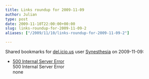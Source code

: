 ```yaml
---
title: Links roundup for 2009-11-09
author: Julian
type: post
date: 2009-11-10T22:00:00+00:00
slug: links-roundup-for-2009-11-09-2 
aliases: ["/2009/11/10/links-roundup-for-2009-11-09-2"]

---
```

Shared bookmarks for [del.icio.us][1] user [Synesthesia][2] on 2009-11-09:

  * [500 Internal Server Error][3]  
    500 Internal Server Error  
    none

 [1]: https://del.icio.us/
 [2]: https://del.icio.us/synesthesia
 [3]: https://feeds.delicious.com/v2/rss/synesthesia